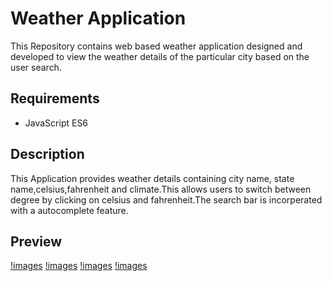 # Weather Application
This Repository contains web based weather application designed and developed to view the weather details of the particular city based on the user search. 

## Requirements
* JavaScript ES6

## Description
 This Application provides weather details containing city name, state name,celsius,fahrenheit and climate.This allows users to switch between degree by clicking on celsius and fahrenheit.The search bar is incorperated with a autocomplete feature.

## Preview
[!images](one.png)
[!images](two.png)
[!images](three.png)
[!images](four.png)


